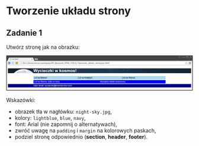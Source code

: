# Tworzenie układu strony

## Zadanie 1
Utwórz stronę jak na obrazku:

![Układ_strony](images/layout.png)

Wskazówki:

* obrazek tła w nagłówku: ```night-sky.jpg```,
* kolory: ```lightblue```, ```blue```, ```navy```,
* font: Arial (nie zapomnij o alternatywach),
* zwróć uwagę na ```padding``` i ```margin``` na kolorowych paskach,
* podziel stronę odpowiednio (**section**, **header**, **footer**).
